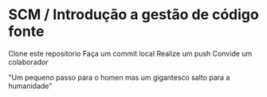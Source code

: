 # SCM / Introdução a gestão de código fonte
Clone este repositorio
Faça um commit local
Realize um push
Convide um colaborador

"Um pequeno passo para o homen mas um gigantesco salto para a humanidade"
